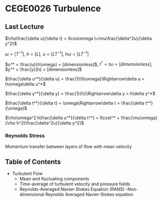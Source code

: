 # CEGE0026 Turbulence
## Last Lecture
$\rho\frac{\delta u}{\delta t} = Xcos\omega t+\mu\frac{\delta^2u}{\delta y^2}$

$\omega = [T^{-1}]$,
$h = [L]$,
$u = [LT^{-1}]$,
$h\omega = [LT^{-1}]$

$u^* = \frac{u}{h\omega} = [dimensionless]$,
$t^* = t\omega = [dimensionless]$,
$y^* = \frac{y}{h} = [dimensionless]$

$\frac{\delta u^*}{\delta u} = \frac{1}{h\omega}\Rightarrow\delta u = h\omega\delta u^*$

$\frac{\delta y^*}{\delta y} = \frac{1}{h}\Rightarrow\delta y = h\delta y^*$

$\frac{\delta t^*}{\delta t} = \omega\Rightarrow\delta t = \frac{\delta t^*}{\omega}$

$\rho\omega^2 h\frac{\delta u^*}{\delta t^*} = Xcost^* + \frac{\mu\omega}{\rho h^2}\frac{\delta^2u}{\delta y^2}$
### Reynolds Stress
Momentum transfer between layers of flow with mean velocity
## Table of Contents
- Turbulent Flow
    - Mean and fluctuating components
    - Time-average of turbulent velocity and pressure fields
    - Reynolds-Averaged Navier-Stokes Equation  (RANS)
    -Non-dimensional Reynolds Averaged Navier-Stokes equation